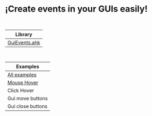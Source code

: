 # ¡Create events in your GUIs easily!

<br>

| **Library** |
|-------------|
| [GuiEvents.ahk](https://github.com/ElVerdaderoJuan/AutoHotkey/blob/241a6c007e20233874407f3aa757895f64bdef02/GUI/GuiEvents/GuiEvents.ahk)|

<br>

| **Examples** |
|--------------|
| [All examples](https://github.com/ElVerdaderoJuan/AutoHotkey/tree/241a6c007e20233874407f3aa757895f64bdef02/GUI/GuiEvents/Examples)|
| [Mouse Hover]([https://github.com/ElVerdaderoJuan/AutoHotkey/tree/c32bc3643cdb0adc7e1f546bf693407cb5765667/GUI/GuiEvents/Examples](https://github.com/ElVerdaderoJuan/AutoHotkey/blob/241a6c007e20233874407f3aa757895f64bdef02/GUI/GuiEvents/Examples/MouseHover.ahk)https://github.com/ElVerdaderoJuan/AutoHotkey/blob/241a6c007e20233874407f3aa757895f64bdef02/GUI/GuiEvents/Examples/MouseHover.ahk) |
| Click Hover |
| Gui move buttons |
| Gui close buttons |

<br>
